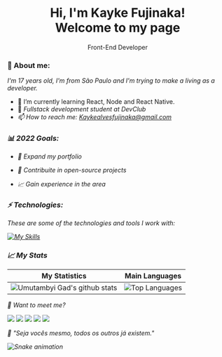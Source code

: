 <h1 align='center'>
  Hi, I'm Kayke Fujinaka!
  <br/>
  Welcome to my page
  
</h1>

<p align='center'>
  Front-End Developer
</p>

### 🦊 About me:

<p>
  <em>
   I'm 17 years old, I'm from São Paulo and I'm trying to make a living as a developer.
  </em>
</p>

- 🌱 I’m currently learning React, Node and React Native.
- 🚀 <em>Fullstack development student at DevClub</a>
- 📫 How to reach me: Kaykealvesfujinaka@gmail.com

### 📊 2022 Goals:

- 📂 Expand my portfolio

- 🤝 Contribuite in open-source projects

- 📈 Gain experience in the area

### ⚡ Technologies:

These are some of the technologies and tools I work with:

[![My Skills](https://skillicons.dev/icons?i=html,css,javascript,react)](https://skillicons.dev)

### 📈 My Stats

| My Statistics                                                                                                                                                            | Main Languages                                                                                                                                                                     |
| ------------------------------------------------------------------------------------------------------------------------------------------------------------------------ | ---------------------------------------------------------------------------------------------------------------------------------------------------------------------------------- |
| ![Umutambyi Gad's github stats](https://github-readme-stats.vercel.app/api?username=Kayke-Fujinaka&show_icons=true&hide_border=true&count_private=true&theme=dracula) | ![Top Languages](https://github-readme-stats.vercel.app/api/top-langs/?username=Kayke-Fujinaka&langs_count=10&count_private=true&hide_border=true&theme=dracula&layout=compact) |

💬 Want to meet me?

<div>
  <a href="https://www.linkedin.com/in/kayke-fujinaka" target="_blank"><img src="https://img.shields.io/badge/-LinkedIn-%230077B5?style=for-the-badge&logo=linkedin&logoColor=white" target="_blank"></a>
  <a href="https://api.whatsapp.com/send/?phone=%2B5511961877936&text&app_absent=0" target="_blank"><img src="https://img.shields.io/badge/WhatsApp-25D366?style=for-the-badge&logo=whatsapp&logoColor=white" target="_blank"></a>
  <a href = "mailto:kaykealvesfujinaka@gmail.com"><img src="https://img.shields.io/badge/-Gmail-%23333?style=for-the-badge&logo=gmail&logoColor=white" target="_blank"></a>
  <a href="https://www.instagram.com/kaykeaf/" target="_blank"><img src="https://img.shields.io/badge/-Instagram-%23E4405F?style=for-the-badge&logo=instagram&logoColor=white" target="_blank"></a>
  <a href="https://discord.gg/NXGGp4KaQH" target="_blank"><img src="https://img.shields.io/badge/Discord-7289DA?style=for-the-badge&logo=discord&logoColor=white" target="_blank"></a>

:brain: <a name="id4"></a>_"Seja vocês mesmo, todos os outros já existem."_

<div> 
  
 
  ![Snake animation](https://github.com/Kayke-Fujinaka/Kayke-Fujinaka/blob/output/github-contribution-grid-snake.svg)
